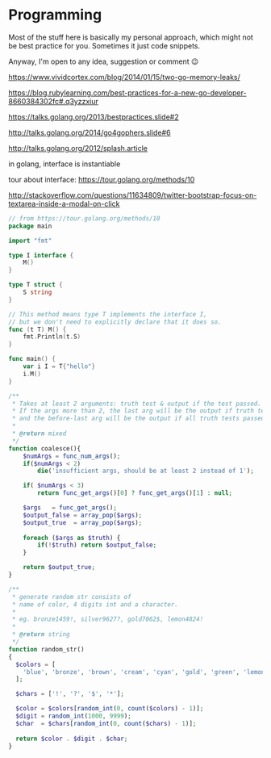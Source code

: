 # Programming

Most of the stuff here is basically my personal approach, which might not be best practice for you. Sometimes it just code snippets. 

Anyway, I'm open to any idea, suggestion or comment 😉

https://www.vividcortex.com/blog/2014/01/15/two-go-memory-leaks/

https://blog.rubylearning.com/best-practices-for-a-new-go-developer-8660384302fc#.q3yzzxiur

https://talks.golang.org/2013/bestpractices.slide#2

http://talks.golang.org/2014/go4gophers.slide#6

http://talks.golang.org/2012/splash.article

in golang, interface is instantiable

tour about interface: https://tour.golang.org/methods/10

http://stackoverflow.com/questions/11634809/twitter-bootstrap-focus-on-textarea-inside-a-modal-on-click

```go
// from https://tour.golang.org/methods/10
package main

import "fmt"

type I interface {
	M()
}

type T struct {
	S string
}

// This method means type T implements the interface I,
// but we don't need to explicitly declare that it does so.
func (t T) M() {
	fmt.Println(t.S)
}

func main() {
	var i I = T{"hello"}
	i.M()
}
```

```php
/**
 * Takes at least 2 arguments: truth test & output if the test passed.
 * If the args more than 2, the last arg will be the output if truth tests failed,
 * and the before-last arg will be the output if all truth tests passed.
 * 
 * @return mixed
 */
function coalesce(){
	$numArgs = func_num_args();
	if($numArgs < 2)
		die('insufficient args, should be at least 2 instead of 1');

	if( $numArgs < 3)
		return func_get_args()[0] ? func_get_args()[1] : null;

	$args   = func_get_args();
	$output_false = array_pop($args);
	$output_true  = array_pop($args);
	
	foreach ($args as $truth) {
		if(!$truth) return $output_false;
	}

	return $output_true;
}
```

```php
/**
 * generate random str consists of 
 * name of color, 4 digits int and a character.
 *
 * eg. bronze1459!, silver9627?, gold7062$, lemon4824!
 * 
 * @return string
 */
function random_str()
{
  $colors = [ 
    'blue', 'bronze', 'brown', 'cream', 'cyan', 'gold', 'green', 'lemon', 'lime', 'magenta', 'maroon', 'orange', 'pink', 'purple', 'rose', 'rust', 'silver', 'violet', 'white' 
  ];

  $chars = ['!', '?', '$', '*'];

  $color = $colors[random_int(0, count($colors) - 1)];
  $digit = random_int(1000, 9999);
  $char  = $chars[random_int(0, count($chars) - 1)];
  
  return $color . $digit . $char;
}
```
